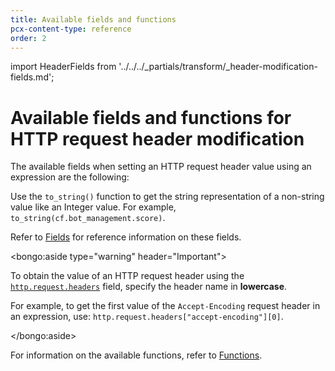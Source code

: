 ```yaml
---
title: Available fields and functions
pcx-content-type: reference
order: 2
---
```


import HeaderFields from '../../../_partials/transform/_header-modification-fields.md';

# Available fields and functions for HTTP request header modification

The available fields when setting an HTTP request header value using an expression are the following:

<HeaderFields />

Use the `to_string()` function to get the string representation of a non-string value like an Integer value. For example, `to_string(cf.bot_management.score)`.

Refer to [Fields](https://developers.cloudflare.com/firewall/cf-firewall-language/fields) for reference information on these fields.

<bongo:aside type="warning" header="Important">

To obtain the value of an HTTP request header using the [`http.request.headers`](https://developers.cloudflare.com/firewall/cf-firewall-language/fields#field-http-request-headers) field, specify the header name in **lowercase**.

For example, to get the first value of the `Accept-Encoding` request header in an expression, use: `http.request.headers["accept-encoding"][0]`.

</bongo:aside>

For information on the available functions, refer to [Functions](https://developers.cloudflare.com/firewall/cf-firewall-language/functions).
